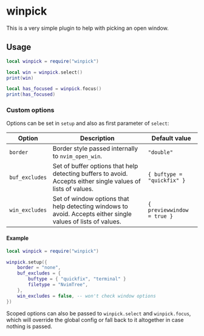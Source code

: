 # winpick

This is a very simple plugin to help with picking an open window.

## Usage
```lua
local winpick = require("winpick")

local win = winpick.select()
print(win)

local has_focused = winpick.focus()
print(has_focused)
```

### Custom options
Options can be set in `setup` and also as first parameter of `select`:

| Option | Description | Default value |
|--------|-------------|---------------|
| `border` | Border style passed internally to `nvim_open_win`. | `"double"` |
| `buf_excludes` | Set of buffer options that help detecting buffers to avoid. Accepts either single values of lists of values. | `{ buftype = "quickfix" }` |
| `win_excludes` | Set of window options that help detecting windows to avoid. Accepts either single values of lists of values. | `{ previewwindow = true }` |

#### Example
```lua
local winpick = require("winpick")

winpick.setup({
	border = "none",
	buf_excludes = {
		buftype = { "quickfix", "terminal" }
		filetype = "NvimTree",
	},
	win_excludes = false, -- won't check window options
})
```

Scoped options can also be passed to `winpick.select` and `winpick.focus`, which will override the
global config or fall back to it altogether in case nothing is passed.
